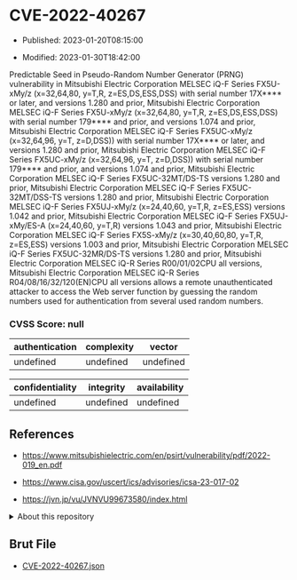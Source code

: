 # CVE-2022-40267

- Published: 2023-01-20T08:15:00

- Modified: 2023-01-30T18:42:00

Predictable Seed in Pseudo-Random Number Generator (PRNG) vulnerability in Mitsubishi Electric Corporation MELSEC iQ-F Series FX5U-xMy/z (x=32,64,80, y=T,R, z=ES,DS,ESS,DSS) with serial number 17X**** or later, and versions 1.280 and prior, Mitsubishi Electric Corporation MELSEC iQ-F Series FX5U-xMy/z (x=32,64,80, y=T,R, z=ES,DS,ESS,DSS) with serial number 179**** and prior, and versions 1.074 and prior, Mitsubishi Electric Corporation MELSEC iQ-F Series FX5UC-xMy/z (x=32,64,96, y=T, z=D,DSS)) with serial number 17X**** or later, and versions 1.280 and prior, Mitsubishi Electric Corporation MELSEC iQ-F Series FX5UC-xMy/z (x=32,64,96, y=T, z=D,DSS)) with serial number 179**** and prior, and versions 1.074 and prior, Mitsubishi Electric Corporation MELSEC iQ-F Series FX5UC-32MT/DS-TS versions 1.280 and prior, Mitsubishi Electric Corporation MELSEC iQ-F Series FX5UC-32MT/DSS-TS versions 1.280 and prior, Mitsubishi Electric Corporation MELSEC iQ-F Series FX5UJ-xMy/z (x=24,40,60, y=T,R, z=ES,ESS) versions 1.042 and prior, Mitsubishi Electric Corporation MELSEC iQ-F Series FX5UJ-xMy/ES-A (x=24,40,60, y=T,R) versions 1.043 and prior, Mitsubishi Electric Corporation MELSEC iQ-F Series FX5S-xMy/z (x=30,40,60,80, y=T,R, z=ES,ESS) versions 1.003 and prior, Mitsubishi Electric Corporation MELSEC iQ-F Series FX5UC-32MR/DS-TS versions 1.280 and prior, Mitsubishi Electric Corporation MELSEC iQ-R Series R00/01/02CPU all versions, Mitsubishi Electric Corporation MELSEC iQ-R Series R04/08/16/32/120(EN)CPU all versions allows a remote unauthenticated attacker to access the Web server function by guessing the random numbers used for authentication from several used random numbers.

### CVSS Score: **null**

| authentication | complexity | vector |
| --- | --- | --- |
| undefined | undefined | undefined |

| confidentiality | integrity | availability |
| --- | --- | --- |
| undefined | undefined | undefined |

## References

* https://www.mitsubishielectric.com/en/psirt/vulnerability/pdf/2022-019_en.pdf

* https://www.cisa.gov/uscert/ics/advisories/icsa-23-017-02

* https://jvn.jp/vu/JVNVU99673580/index.html

<details>
<summary>About this repository</summary> 

  This repository is part of the project [Live Hack CVE](https://github.com/Live-Hack-CVE). Main website can be found [www.live-hack.org](https://www.live-hack.org) 
  
  Made by [Sn0wAlice](https://github.com/Sn0wAlice) for the people that care about security and need to have a feed of the latest CVEs. Hope you enjoy it, don't forget to star the repo and follow me on [Twitter](https://twitter.com/Sn0wAlice) and [Github](https://github.com/Sn0wAlice). And that is my [personnal website](https://www.alice-snow.me/)

  - [Home Page](https://github.com/Live-Hack-CVE)
  - [Framework](https://github.com/Live-Hack-CVE/cve-framework)
  - [CVE database](https://github.com/Live-Hack-CVE/full_database)
  - [Changelog](https://github.com/Live-Hack-CVE/Changelog)
</details>

## Brut File

* [CVE-2022-40267.json](https://raw.githubusercontent.com/Live-Hack-CVE/full_database/main/cves/2022/CVE-2022-40267.json)

